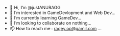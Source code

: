 - 👋 Hi, I’m @justANURAGG
- 👀 I’m interested in GameDevlopment and Web Dev...
- 🌱 I’m currently learning GameDev...
- 💞️ I’m looking to collaborate on nothing...
- 📫 How to reach me : ragey.op@gamil.com ...

<!---
justANURAGG/justANURAGG is a ✨ special ✨ repository because its `README.md` (this file) appears on your GitHub profile.
You can click the Preview link to take a look at your changes.
--->

